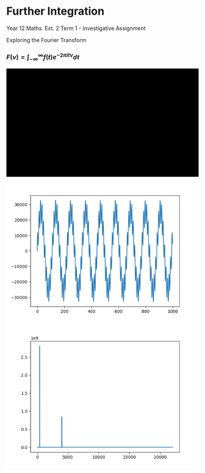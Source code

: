 # Further Integration
 Year 12 Maths. Ext. 2 Term 1 - Investigative Assignment

 Exploring the Fourier Transform

 ### $` F(\nu)=\int_{-\infty}^{\infty}f(t)e^{-2\pi it\nu} dt `$

![Alt Text](https://github.com/johmackell/Further-Integration/blob/main/src/integral.gif)
![Alt Text](https://github.com/johmackell/Further-Integration/blob/main/src/Figure_1.png)
![Alt Text](https://github.com/johmackell/Further-Integration/blob/main/src/Figure_2.png)

